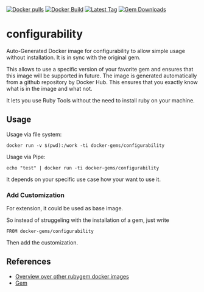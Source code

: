 [![Docker pulls](https://img.shields.io/docker/pulls/rubygem/configurability.svg)](https://hub.docker.com/r/rubygem/configurability/)
[![Docker Build](https://img.shields.io/docker/automated/rubygem/configurability.svg)](https://hub.docker.com/r/rubygem/configurability/)
[![Latest Tag](https://img.shields.io/github/tag/docker-rubygem/configurability.svg)](https://hub.docker.com/r/rubygem/configurability/)
[![Gem Downloads](https://img.shields.io/gem/dt/configurability.svg)](https://rubygems.org/gems/configurability/)
# configurability

Auto-Generated Docker image for configurability to allow simple usage without installation.
It is in sync with the original gem.

This allows to use a specific version of your favorite gem and ensures that this image will be supported in future.
The image is generated automatically from a github repository by Docker Hub.
This ensures that you exactly know what is in the image and what not.

It lets you use Ruby Tools without the need to install ruby on your machine.

## Usage

Usage via file system:

`docker run -v $(pwd):/work -ti docker-gems/configurability`

Usage via Pipe:

`echo "test" | docker run -ti docker-gems/configurability`

It depends on your specific use case how your want to use it.

### Add Customization

For extension, it could be used as base image.

So instead of struggeling with the installation of a gem, just write

`FROM docker-gems/configurability`

Then add the customization.

## References

 - [Overview over other rubygem docker images](https://github.com/thinkbot/docker-rubygem)
 - [Gem](https://rubygems.org/gems/configurability/)
